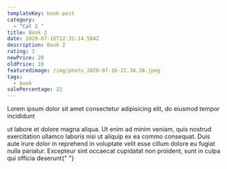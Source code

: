 ```yaml
---
templateKey: book-post
category:
  - "Cat 2 "
title: Book 2
date: 2020-07-16T12:35:14.584Z
description: Book 2
rating: 3
newPrice: 20
oldPrice: 10
featuredimage: /img/photo_2020-07-16-22.34.38.jpeg
tags:
  - book
salePercentage: 22
---
```

Lorem ipsum dolor sit amet consectetur adipisicing elit, do eiusmod tempor incididunt


ut labore et dolore magna aliqua. Ut enim ad minim veniam, quis nostrud exercitation ullamco laboris nisi ut aliquip ex ea commo consequat. Duis aute irure dolor in reprehend in voluptate velit esse cillum dolore eu fugiat nulla pariatur. Excepteur sint occaecat cupidatat non proident, sunt in culpa qui officia deserunt{" "}